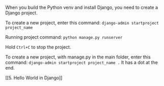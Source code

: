 
When you build the Python venv and install Django, you need to create a Django project.

To create a new project, enter this command:
`django-admin startproject project_name`

Running project command:
`python manage.py runserver`

Hold `Ctrl+C` to stop the project.

To create a new project, with manage.py in the main folder, enter this command:
`django-admin startproject project_name .` 
It has a dot at the end.

[[5. Hello World in Django]]